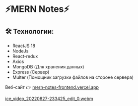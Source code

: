 # ⚡MERN Notes⚡

## 🛠 Технологии:
- ReactJS 18
- NodeJs
- React-redux
- Axios
- MongoDB (Для хранения данных)
- Express (Сервер)
- Multer (Помощник загрузки файлов на стороне сервера)

Веб-сайт 👉 [mern-notes-frontend.vercel.app](https://mern-notes-frontend.vercel.app/)


[ice_video_20220827-233425_edit_0.webm](https://user-images.githubusercontent.com/60827113/187047362-06776898-5f3e-41fa-b874-2259ae4a9657.webm)




